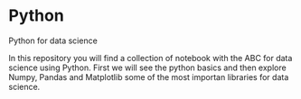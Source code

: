# Python
Python for data science

In this repository you will find a collection of notebook with the ABC for data science using Python. First we will see the python basics and then explore Numpy, Pandas and Matplotlib some of the most importan libraries for data science.
